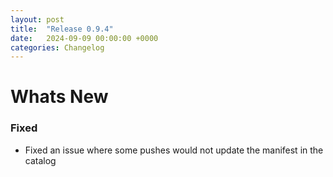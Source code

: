 ```yaml
---
layout: post
title:  "Release 0.9.4"
date:   2024-09-09 00:00:00 +0000
categories: Changelog
---
```


# Whats New

### Fixed

- Fixed an issue where some pushes would not update the manifest in the catalog


